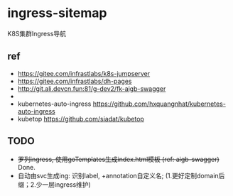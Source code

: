 # ingress-sitemap

K8S集群Ingress导航

## ref

- https://gitee.com/infrastlabs/k8s-jumpserver
- https://gitee.com/infrastlabs/dh-pages
- http://git.ali.devcn.fun:81/g-dev2/fk-aigb-swagger
- 
- kubernetes-auto-ingress https://github.com/hxquangnhat/kubernetes-auto-ingress
- kubetop https://github.com/siadat/kubetop

## TODO

- ~~罗列ingress, 使用goTemplates生成index.html模板 (ref: aigb-swagger)~~ Done.
- 自动由svc生成ing: 识别label, +annotation自定义名;  (1.更好定制domain后缀；2.少一层ingress维护)







